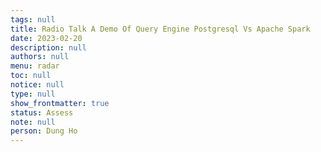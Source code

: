 ```yaml
---
tags: null
title: Radio Talk A Demo Of Query Engine Postgresql Vs Apache Spark
date: 2023-02-20
description: null
authors: null
menu: radar
toc: null
notice: null
type: null
show_frontmatter: true
status: Assess
note: null
person: Dung Ho
---
```



